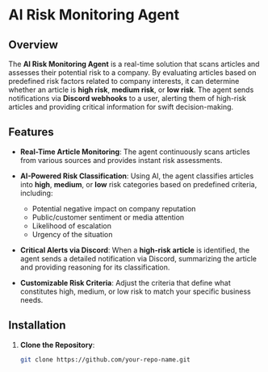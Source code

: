 # AI Risk Monitoring Agent

## Overview

The **AI Risk Monitoring Agent** is a real-time solution that scans articles and assesses their potential risk to a company. By evaluating articles based on predefined risk factors related to company interests, it can determine whether an article is **high risk**, **medium risk**, or **low risk**. The agent sends notifications via **Discord webhooks** to a user, alerting them of high-risk articles and providing critical information for swift decision-making.

## Features

- **Real-Time Article Monitoring**: The agent continuously scans articles from various sources and provides instant risk assessments.
  
- **AI-Powered Risk Classification**: Using AI, the agent classifies articles into **high**, **medium**, or **low** risk categories based on predefined criteria, including:
  - Potential negative impact on company reputation
  - Public/customer sentiment or media attention
  - Likelihood of escalation
  - Urgency of the situation
  
- **Critical Alerts via Discord**: When a **high-risk article** is identified, the agent sends a detailed notification via Discord, summarizing the article and providing reasoning for its classification.
  
- **Customizable Risk Criteria**: Adjust the criteria that define what constitutes high, medium, or low risk to match your specific business needs.

## Installation

1. **Clone the Repository**:
   ```bash
   git clone https://github.com/your-repo-name.git
